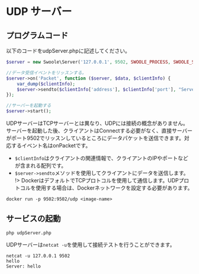 # UDP サーバー

## プログラムコード

以下のコードをudpServer.phpに記述してください。

```php
$server = new Swoole\Server('127.0.0.1', 9502, SWOOLE_PROCESS, SWOOLE_SOCK_UDP);

//データ受信イベントをリッスンする。
$server->on('Packet', function ($server, $data, $clientInfo) {
    var_dump($clientInfo);
    $server->sendto($clientInfo['address'], $clientInfo['port'], "Server：{$data}");
});

//サーバーを起動する
$server->start();
```

UDPサーバーはTCPサーバーとは異なり、UDPには接続の概念がありません。サーバーを起動した後、クライアントはConnectする必要がなく、直接サーバーがポート9502でリッスンしているところにデータパケットを送信できます。対応するイベント名はonPacketです。

* `$clientInfo`はクライアントの関連情報で、クライアントのIPやポートなどが含まれる配列です。
* `$server->sendto`メソッドを使用してクライアントにデータを送信します。
!> DockerはデフォルトでTCPプロトコルを使用して通信します。UDPプロトコルを使用する場合は、Dockerネットワークを設定する必要があります。
```shell
docker run -p 9502:9502/udp <image-name>
```

## サービスの起動

```shell
php udpServer.php
```

UDPサーバーは`netcat -u`を使用して接続テストを行うことができます。

```shell
netcat -u 127.0.0.1 9502
hello
Server: hello
```
